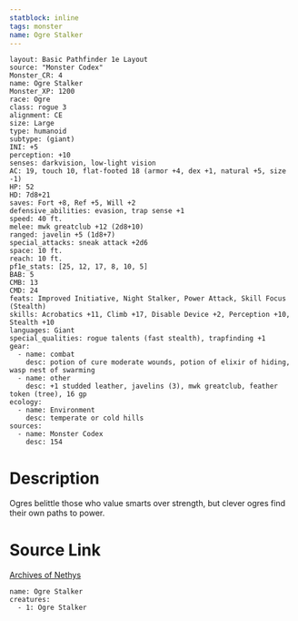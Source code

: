 ```yaml
---
statblock: inline
tags: monster
name: Ogre Stalker
---
```

```statblock
layout: Basic Pathfinder 1e Layout
source: "Monster Codex"
Monster_CR: 4
name: Ogre Stalker
Monster_XP: 1200
race: Ogre
class: rogue 3
alignment: CE
size: Large
type: humanoid
subtype: (giant)
INI: +5
perception: +10
senses: darkvision, low-light vision
AC: 19, touch 10, flat-footed 18 (armor +4, dex +1, natural +5, size -1)
HP: 52
HD: 7d8+21
saves: Fort +8, Ref +5, Will +2
defensive_abilities: evasion, trap sense +1
speed: 40 ft.
melee: mwk greatclub +12 (2d8+10)
ranged: javelin +5 (1d8+7)
special_attacks: sneak attack +2d6
space: 10 ft.
reach: 10 ft.
pf1e_stats: [25, 12, 17, 8, 10, 5]
BAB: 5
CMB: 13
CMD: 24
feats: Improved Initiative, Night Stalker, Power Attack, Skill Focus (Stealth)
skills: Acrobatics +11, Climb +17, Disable Device +2, Perception +10, Stealth +10
languages: Giant
special_qualities: rogue talents (fast stealth), trapfinding +1
gear:
  - name: combat
    desc: potion of cure moderate wounds, potion of elixir of hiding, wasp nest of swarming
  - name: other
    desc: +1 studded leather, javelins (3), mwk greatclub, feather token (tree), 16 gp
ecology:
  - name: Environment
    desc: temperate or cold hills
sources:
  - name: Monster Codex
    desc: 154
```
# Description
Ogres belittle those who value smarts over strength, but clever ogres find their own paths to power.
# Source Link
[Archives of Nethys](https://aonprd.com/MonsterDisplay.aspx?ItemName=Ogre%20Stalker)
```encounter-table
name: Ogre Stalker
creatures:
  - 1: Ogre Stalker
```
